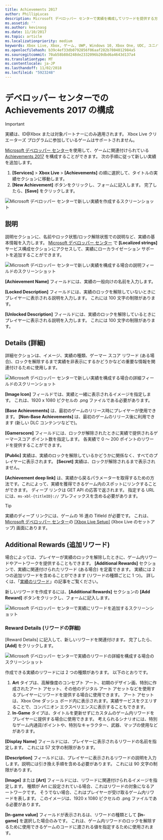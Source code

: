 ```yaml
---
title: Achievements 2017
author: PhillipLucas
description: Microsoft デベロッパー センターで実績を構成してリワードを提供する方法について説明します。
ms.assetid: ''
ms.author: kevinasg
ms.date: 11/10/2017
ms.topic: article
ms.localizationpriority: medium
keywords: Xbox Live, Xbox, ゲーム, UWP, Windows 10, Xbox One, UDC, ユニバーサル デベロッパー センター
ms.openlocfilehash: b39c4ef33db0792856f06aaf282b7804012984a5
ms.sourcegitcommit: 70ab58b88d248de2332096b20dbd6a4643d137a4
ms.translationtype: MT
ms.contentlocale: ja-JP
ms.lasthandoff: 11/02/2018
ms.locfileid: "5923248"
---
```

# <a name="configure-achievements-2017-on-dev-center"></a>デベロッパー センターでの Achievements 2017 の構成

> [!IMPORTANT]
> 実績は、ID@Xbox または対象パートナーにのみ適用されます。 Xbox Live クリエーターズ プログラムに参加しているゲームはサポートされません。

[Microsoft デベロッパー センター](https://developer.microsoft.com/dashboard)を使用して、ゲームに関連付けられている [Achievements 2017](../../achievements-2017/simplified-achievements.md) を構成することができます。 次の手順に従って新しい実績を追加します。

1. **[Services]** > **Xbox Live** > **[Achievements]** の順に選択して、タイトルの実績セクションに移動します。
2. **[New Achievement]** ボタンをクリックし、フォームに記入します。  完了したら、**[Save]** をクリックします。

![Microsoft デベロッパー センターで新しい実績を作成するスクリーンショット](../../images/dev-center/achievement-table.png)

## <a name="description"></a>説明
説明セクションに、名前やロック状態/ロック解除状態での説明など、実績の基本情報を入力します。 [Microsoft デベロッパー センター](https://developer.microsoft.com/dashboard) で **[Localized strings]** サービス構成セクションにアクセスして、実績にローカライゼーション サポートを追加することができます。

![Microsoft デベロッパー センターで新しい実績を構成する場合の説明フィールドのスクリーンショット](../../images/dev-center/achievements-2.png)

**[Achievement Name]** フィールドには、実績の一般向けの名前を入力します。

**[Locked Description]** フィールドには、実績のロックを解除していないときにプレイヤーに表示される説明を入力します。 これには 100 文字の制限があります。

**[Unlocked Description]** フィールドには、実績のロックを解除しているときにプレイヤーに表示される説明を入力します。 これには 100 文字の制限があります。

## <a name="details"></a>Details (詳細)
詳細セクションは、イメージ、実績の種類、ゲーマー スコア リワード (ある場合)、ロックを解除するまで実績を非表示にするかどうかなどの重要な情報を関連付けるために使用します。

![Microsoft デベロッパー センターで新しい実績を構成する場合の詳細フィールドのスクリーンショット](../../images/dev-center/achievements-3.png)

**[Image Icon]** フィールドでは、実績と一緒に表示されるイメージを指定します。 これは、1920 x 1080 ピクセルの .png ファイルである必要があります。

**[Base Achievements]** は、最初のゲームのリリース時にプレイヤーが使用できます。 **[Non-Base Achievements]** は、最初のゲームのリリース後に利用できます (新しい DLC コンテンツなどで)。

**[Gamerscore]** フィールドには、ロックが解除されたときに実績で提供されるゲーマースコア ポイント数を指定します。 各実績で 0 ～ 200 ポイントのリワードを提供することができます。  

**[Public]** 実績は、実績のロックを解除しているかどうかに関係なく、すべてのプレイヤーに表示されます。 **[Secret]** 実績は、ロックが解除されるまで表示されません。

**[Achievement deep link]** は、実績から戻るパラメーターを取得するための方法です。これによって、実績を獲得できるゲーム内のスポットにリンクすることができます。 ディープ リンクは GET API の応答で返されます。 指定する URL には、`ms-xbl-{titleID}://` プレフィックスを含める必要があります。

> [!TIP]
> 実績のディープ リンクには、ゲームの 16 進の TitleId が必要です。 これは、[Microsoft デベロッパー センター](https://developer.microsoft.com/dashboard)の [[Xbox Live Setup]](xbox-live-setup.md) (Xbox Live のセットアップ) 画面にあります。

## <a name="additional-rewards"></a>Additional Rewards (追加リワード)
場合によっては、プレイヤーが実績のロックを解除したときに、ゲーム内リワードやアートワークを提供することもできます。 **[Additional Rewards]** セクションで、実績に関連付けられたリワード (ある場合) を定義できます。 実績には 2 つの追加リワードを含めることができます (リワードの種類ごとに 1 つ)。 詳しくは、「[実績のリワード](../../achievements-2017/achievement-rewards.md)」の記事をご覧ください。

新しいリワードを作成するには、**[Additional Rewards]** セクションの **[Add Reward]** ボタンをクリックし、フォームに記入します。

![Microsoft デベロッパー センターで実績にリワードを追加するスクリーンショット](../../images/dev-center/achievement-reward.png)

### <a name="reward-details"></a>Reward Details (リワードの詳細)
[Reward Details] に記入して、新しいリワードを関連付けます。 完了したら、**[Add]** をクリックします。

![Microsoft デベロッパー センターで実績のリワードの詳細を構成する場合のスクリーンショット](../../images/dev-center/achievements-5.png)

作成できる実績のリワードには 2 つの種類があります。 以下のとおりです。

1. **Art** タイプは、高解像度のコンセプト アート、初期のデザイン画、特別に作成されたアート アセット、その他のデジタル アート アセットなどを使用するプレイヤーにリワードを提供する場合に使用できます。 アート アセットは、Xbox One ダッシュ ボード内に表示されます。実績サービスをクエリすることで、コンパニオン エクスペリエンスに表示することもできます。
2. **In-Game** タイプは、タイトルを更新せずにカスタムのゲーム内リワードをプレイヤーに提供する場合に使用できます。 考えられるシナリオには、特別なゲーム内通貨/ポイントや、特別なキャラクター、武器、マップの使用などがあります。

**[Display Name]** フィールドには、プレイヤーに表示されるリワードの名前を指定します。 これには 57 文字の制限があります。

**[Description]** フィールドには、プレイヤーに表示されるリワードの説明を入力します。説明には引き換え手順を含める必要があります。 これには 90 文字の制限があります。

**[Image]** または **[Art]** フィールドには、リワードに関連付けられるイメージを指定します。 種類が Art に設定されている場合、これはリワードの対象になるアートワークです。 そうでない場合、これはプレイヤーが受け取るゲーム内リワードを表します。 このイメージは、1920 x 1080 ピクセルの .png ファイルである必要があります。

**[In-game value]** フィールドが表示されるは、リワードの種類として **[In-game]** を選択した場合のみです。 これは、ゲーム内リワードのロックを解除するために使用できるゲームのコードに渡される値を指定するために使用されます。
